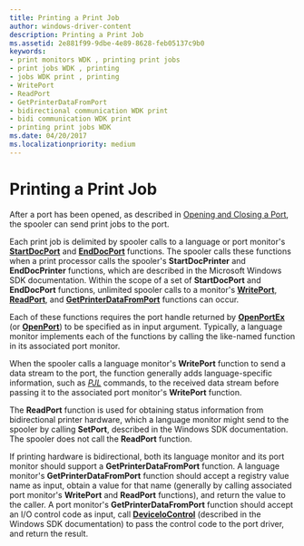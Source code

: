 ```yaml
---
title: Printing a Print Job
author: windows-driver-content
description: Printing a Print Job
ms.assetid: 2e881f99-9dbe-4e89-8628-feb05137c9b0
keywords:
- print monitors WDK , printing print jobs
- print jobs WDK , printing
- jobs WDK print , printing
- WritePort
- ReadPort
- GetPrinterDataFromPort
- bidirectional communication WDK print
- bidi communication WDK print
- printing print jobs WDK
ms.date: 04/20/2017
ms.localizationpriority: medium
---
```


# Printing a Print Job





After a port has been opened, as described in [Opening and Closing a Port](opening-and-closing-a-port.md), the spooler can send print jobs to the port.

Each print job is delimited by spooler calls to a language or port monitor's [**StartDocPort**](https://msdn.microsoft.com/library/windows/hardware/ff562710) and [**EndDocPort**](https://msdn.microsoft.com/library/windows/hardware/ff548742) functions. The spooler calls these functions when a print processor calls the spooler's **StartDocPrinter** and **EndDocPrinter** functions, which are described in the Microsoft Windows SDK documentation. Within the scope of a set of **StartDocPort** and **EndDocPort** functions, unlimited spooler calls to a monitor's [**WritePort**](https://msdn.microsoft.com/library/windows/hardware/ff563792), [**ReadPort**](https://msdn.microsoft.com/library/windows/hardware/ff561909), and [**GetPrinterDataFromPort**](https://msdn.microsoft.com/library/windows/hardware/ff550506) functions can occur.

Each of these functions requires the port handle returned by [**OpenPortEx**](https://msdn.microsoft.com/library/windows/hardware/ff559596) (or [**OpenPort**](https://msdn.microsoft.com/library/windows/hardware/ff559593)) to be specified as in input argument. Typically, a language monitor implements each of the functions by calling the like-named function in its associated port monitor.

When the spooler calls a language monitor's **WritePort** function to send a data stream to the port, the function generally adds language-specific information, such as [*PJL*](https://msdn.microsoft.com/library/windows/hardware/ff556325#wdkgloss-pjl) commands, to the received data stream before passing it to the associated port monitor's **WritePort** function.

The **ReadPort** function is used for obtaining status information from bidirectional printer hardware, which a language monitor might send to the spooler by calling **SetPort**, described in the Windows SDK documentation. The spooler does not call the **ReadPort** function.

If printing hardware is bidirectional, both its language monitor and its port monitor should support a **GetPrinterDataFromPort** function. A language monitor's **GetPrinterDataFromPort** function should accept a registry value name as input, obtain a value for that name (generally by calling associated port monitor's **WritePort** and **ReadPort** functions), and return the value to the caller. A port monitor's **GetPrinterDataFromPort** function should accept an I/O control code as input, call [**DeviceIoControl**](https://msdn.microsoft.com/library/windows/desktop/aa363216) (described in the Windows SDK documentation) to pass the control code to the port driver, and return the result.

 

 




